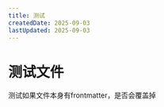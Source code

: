```yaml
---
title: 测试
createdDate: 2025-09-03
lastUpdated: 2025-09-03
---
```

# 测试文件

测试如果文件本身有frontmatter，是否会覆盖掉
